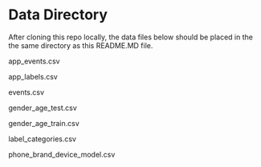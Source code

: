 # Data Directory 

After cloning this repo locally, the data files below should be placed in the the same directory as this README.MD file.

app_events.csv

app_labels.csv

events.csv

gender_age_test.csv

gender_age_train.csv

label_categories.csv

phone_brand_device_model.csv
